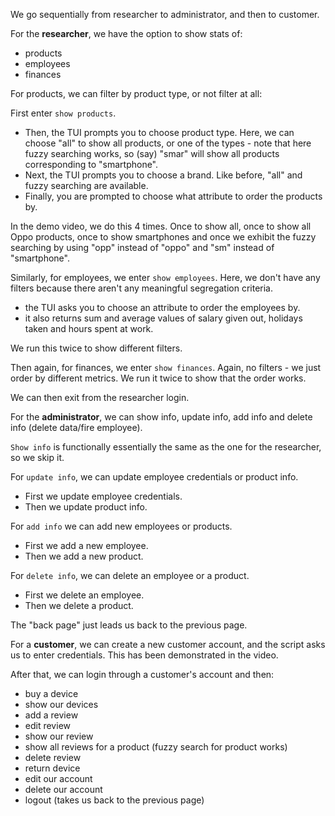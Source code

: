 We go sequentially from researcher to administrator, and then to customer.

For the **researcher**, we have the option to show stats of:

 - products
 - employees
 - finances

For products, we can filter by product type, or not filter at all:

First enter `show products`. 

 - Then, the TUI prompts you to choose product type. Here, we can choose "all" to show all products, or one of the types - note that here fuzzy searching works, so (say) "smar" will show all products corresponding to "smartphone".
 - Next, the TUI prompts you to choose a brand. Like before, "all" and fuzzy searching are available.
 - Finally, you are prompted to choose what attribute to order the products by. 

In the demo video, we do this 4 times. Once to show all, once to show all Oppo products, once to show smartphones and once we exhibit the fuzzy searching by using "opp" instead of "oppo" and "sm" instead of "smartphone".

Similarly, for employees, we enter `show employees`. Here, we don't have any filters because there aren't any meaningful segregation criteria.

 - the TUI asks you to choose an attribute to order the employees by.
 - it also returns sum and average values of salary given out, holidays taken and hours spent at work.

We run this twice to show different filters.

Then again, for finances, we enter `show finances`. Again, no filters - we just order by different metrics. We run it twice to show that the order works.

We can then exit from the researcher login.

For the **administrator**, we can show info, update info, add info and delete info (delete data/fire employee).

`Show info` is functionally essentially the same as the one for the researcher, so we skip it. 

For `update info`, we can update employee credentials or product info.

 - First we update employee credentials.
 - Then we update product info.

For `add info` we can add new employees or products.

 - First we add a new employee.
 - Then we add a new product.

For `delete info`, we can delete an employee or a product.

 - First we delete an employee.
 - Then we delete a product.

The "back page" just leads us back to the previous page.

For a **customer**, we can create a new customer account, and the script asks us to enter credentials. This has been demonstrated in the video.

After that, we can login through a customer's account and then:

 - buy a device
 - show our devices
 - add a review
 - edit review
 - show our review 
 - show all reviews for a product (fuzzy search for product works)
 - delete review
 - return device
 - edit our account
 - delete our account
 - logout (takes us back to the previous page)
